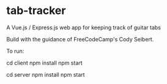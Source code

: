 # tab-tracker
A Vue.js / Express.js web app for keeping track of guitar tabs

Build with the guidance of FreeCodeCamp's Cody Seibert.

To run: 

cd client 
npm install 
npm start 

cd server 
npm install 
npm start 
